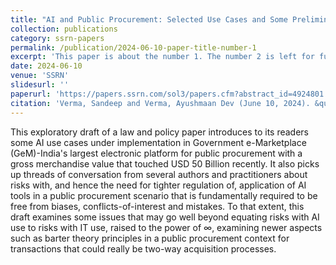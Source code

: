 ```yaml
---
title: "AI and Public Procurement: Selected Use Cases and Some Preliminary Reflections from India"
collection: publications
category: ssrn-papers
permalink: /publication/2024-06-10-paper-title-number-1
excerpt: 'This paper is about the number 1. The number 2 is left for future work.'
date: 2024-06-10
venue: 'SSRN'
slidesurl: ''
paperurl: 'https://papers.ssrn.com/sol3/papers.cfm?abstract_id=4924801'
citation: 'Verma, Sandeep and Verma, Ayushmaan Dev (June 10, 2024). &quot;AI and Public Procurement: Selected Use Cases and Some Preliminary Reflections from India&quot;, Available at SSRN: https://papers.ssrn.com/sol3/papers.cfm?abstract_id=4924801'
---
```


This exploratory draft of a law and policy paper introduces to its readers some AI use cases under implementation in Government e-Marketplace (GeM)-India's largest electronic platform for public procurement with a gross merchandise value that touched USD 50 Billion recently. It also picks up threads of conversation from several authors and practitioners about risks with, and hence the need for tighter regulation of, application of AI tools in a public procurement scenario that is fundamentally required to be free from biases, conflicts-of-interest and mistakes. To that extent, this draft examines some issues that may go well beyond equating risks with AI use to risks with IT use, raised to the power of ∞, examining newer aspects such as barter theory principles in a public procurement context for transactions that could really be two-way acquisition processes.
